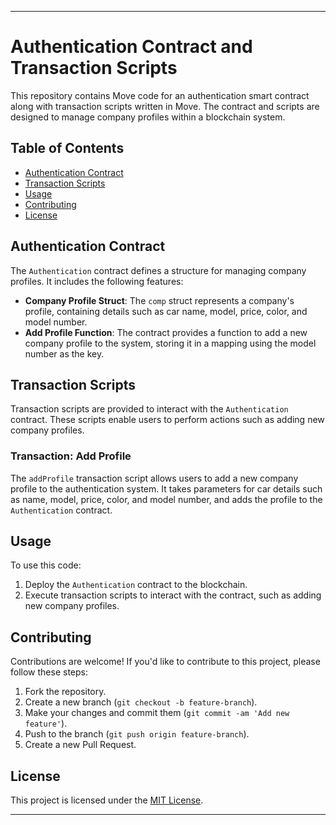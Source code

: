 

---

# Authentication Contract and Transaction Scripts

This repository contains Move code for an authentication smart contract along with transaction scripts written in Move. The contract and scripts are designed to manage company profiles within a blockchain system.

## Table of Contents

- [Authentication Contract](#authentication-contract)
- [Transaction Scripts](#transaction-scripts)
- [Usage](#usage)
- [Contributing](#contributing)
- [License](#license)

## Authentication Contract

The `Authentication` contract defines a structure for managing company profiles. It includes the following features:

- **Company Profile Struct**: The `comp` struct represents a company's profile, containing details such as car name, model, price, color, and model number.
- **Add Profile Function**: The contract provides a function to add a new company profile to the system, storing it in a mapping using the model number as the key.

## Transaction Scripts

Transaction scripts are provided to interact with the `Authentication` contract. These scripts enable users to perform actions such as adding new company profiles.

### Transaction: Add Profile

The `addProfile` transaction script allows users to add a new company profile to the authentication system. It takes parameters for car details such as name, model, price, color, and model number, and adds the profile to the `Authentication` contract.

## Usage

To use this code:

1. Deploy the `Authentication` contract to the blockchain.
2. Execute transaction scripts to interact with the contract, such as adding new company profiles.

## Contributing

Contributions are welcome! If you'd like to contribute to this project, please follow these steps:

1. Fork the repository.
2. Create a new branch (`git checkout -b feature-branch`).
3. Make your changes and commit them (`git commit -am 'Add new feature'`).
4. Push to the branch (`git push origin feature-branch`).
5. Create a new Pull Request.

## License

This project is licensed under the [MIT License](LICENSE).

---
